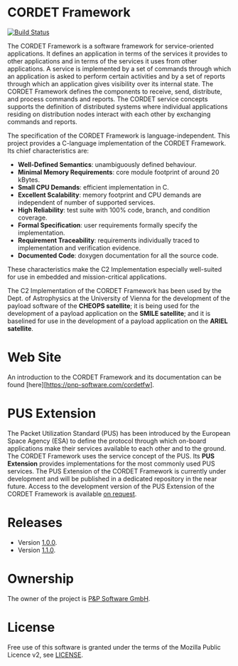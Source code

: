 # CORDET Framework
[![Build Status](https://travis-ci.org/pnp-software/cordetfw.svg?branch=master)](https://travis-ci.org/pnp-software/cordetfw)

The CORDET Framework is a software framework for service-oriented applications. It defines an application in terms of the services it provides to other applications and in terms of the services it uses from other applications. A service is implemented by a set of commands through which an application is asked to perform certain activities and by a set of reports through which an application gives visibility over its internal state. The CORDET Framework defines the components to receive, send, distribute, and process commands and reports. The CORDET service concepts supports the definition of distributed systems where individual applications residing on distribution nodes interact with each other by exchanging commands and reports. 

The specification of the CORDET Framework is language-independent. This project provides a C-language implementation of the CORDET Framework. Its chief characteristics are:

- **Well-Defined Semantics**: unambiguously defined behaviour.
- **Minimal Memory Requirements**: core module footprint of around 20 kBytes.
- **Small CPU Demands**: efficient implementation in C.
- **Excellent Scalability**: memory footprint and CPU demands are independent of number of supported services.
- **High Reliability**: test suite with 100% code, branch, and condition coverage.
- **Formal Specification**: user requirements formally specify the implementation.
- **Requirement Traceability**: requirements individually traced to implementation and verification evidence.
- **Documented Code**: doxygen documentation for all the source code.

These characteristics make the C2 Implementation especially well-suited for use in embedded and mission-critical applications. 

The C2 Implementation of the CORDET Framework has been used by the Dept. of Astrophysics at the University of Vienna for the development of the payload software of the **CHEOPS satellite**; it is being used for the development of a payload application on the **SMILE satellite**; and it is baselined for use in the development of a payload application on the **ARIEL satellite**.

# Web Site
An introduction to the CORDET Framework and its documentation can be found [here][https://pnp-software.com/cordetfw].

# PUS Extension
The Packet Utilization Standard (PUS) has been introduced by the European Space Agency (ESA) to define the protocol through which on-board applications make their services available to each other and to the ground. The CORDET Framework uses the service concept of the PUS. Its **PUS Extension** provides implementations for the most commonly used PUS services. The PUS Extension of the CORDET Framework is currently under development and will be published in a dedicated repository in the near future. Access to the development version of the PUS Extension of the CORDET Framework is available [on request](mailto:pnp-software@pnp-software.com).

# Releases
* Version [1.0.0](http://pnp-software.com/cordetfw/CordetFw_C2_Impl_MPLv2_1.0.0_MPLv2.zip).
* Version [1.1.0](http://pnp-software.com/cordetfw/CordetFw_C2_Impl_MPLv2_1.1.0.zip). 

# Ownership

The owner of the project is [P&P Software GmbH](http://pnp-software.com/). 

# License

Free use of this software is granted under the terms of the Mozilla Public Licence v2, see [LICENSE](LICENSE).
